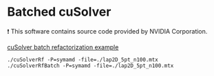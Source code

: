 # Batched cuSolver

:exclamation: This software contains source code provided by NVIDIA Corporation.

[cuSolver batch refactorization example](https://docs.nvidia.com/cuda/archive/10.1/cusolver/index.html#cuSolverRFbatch-example1)

```
./cuSolverRf -P=symamd -file=./lap2D_5pt_n100.mtx
./cuSolverRfBatch -P=symamd -file=./lap2D_5pt_n100.mtx
```